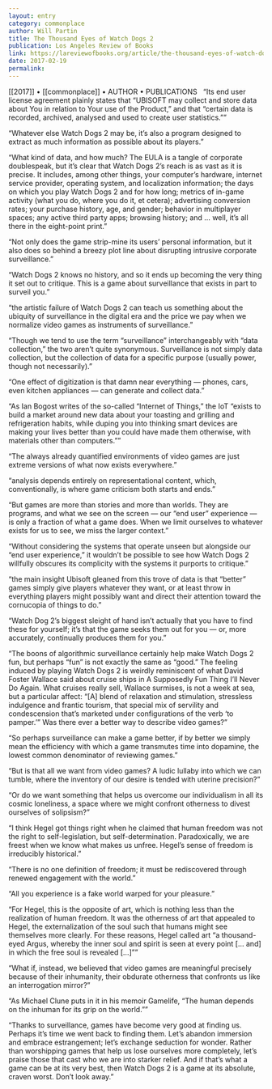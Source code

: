 ```yaml
---
layout: entry
category: commonplace
author: Will Partin
title: The Thousand Eyes of Watch Dogs 2
publication: Los Angeles Review of Books
link: https://lareviewofbooks.org/article/the-thousand-eyes-of-watch-dogs-2/
date: 2017-02-19
permalink: 
---
```


[[2017]] • [[commonplace]] • AUTHOR • PUBLICATIONS 
 
“Its end user license agreement plainly states that “UBISOFT may collect and store data about You in relation to Your use of the Product,” and that “certain data is recorded, archived, analysed and used to create user statistics.””

“Whatever else Watch Dogs 2 may be, it’s also a program designed to extract as much information as possible about its players.”

“What kind of data, and how much? The EULA is a tangle of corporate doublespeak, but it’s clear that Watch Dogs 2’s reach is as vast as it is precise. It includes, among other things, your computer’s hardware, internet service provider, operating system, and localization information; the days on which you play Watch Dogs 2 and for how long; metrics of in-game activity (what you do, where you do it, et cetera); advertising conversion rates; your purchase history, age, and gender; behavior in multiplayer spaces; any active third party apps; browsing history; and … well, it’s all there in the eight-point print.”

“Not only does the game strip-mine its users’ personal information, but it also does so behind a breezy plot line about disrupting intrusive corporate surveillance.”

“Watch Dogs 2 knows no history, and so it ends up becoming the very thing it set out to critique. This is a game about surveillance that exists in part to surveil you.”

“the artistic failure of Watch Dogs 2 can teach us something about the ubiquity of surveillance in the digital era and the price we pay when we normalize video games as instruments of surveillance.”

“Though we tend to use the term “surveillance” interchangeably with “data collection,” the two aren’t quite synonymous. Surveillance is not simply data collection, but the collection of data for a specific purpose (usually power, though not necessarily).”

“One effect of digitization is that damn near everything — phones, cars, even kitchen appliances — can generate and collect data.”

“As Ian Bogost writes of the so-called “Internet of Things,” the IoT “exists to build a market around new data about your toasting and grilling and refrigeration habits, while duping you into thinking smart devices are making your lives better than you could have made them otherwise, with materials other than computers.””

“The always already quantified environments of video games are just extreme versions of what now exists everywhere.”

“analysis depends entirely on representational content, which, conventionally, is where game criticism both starts and ends.”

“But games are more than stories and more than worlds. They are programs, and what we see on the screen — our “end user” experience — is only a fraction of what a game does. When we limit ourselves to whatever exists for us to see, we miss the larger context.”

“Without considering the systems that operate unseen but alongside our “end user experience,” it wouldn’t be possible to see how Watch Dogs 2 willfully obscures its complicity with the systems it purports to critique.”

“the main insight Ubisoft gleaned from this trove of data is that “better” games simply give players whatever they want, or at least throw in everything players might possibly want and direct their attention toward the cornucopia of things to do.”

“Watch Dog 2’s biggest sleight of hand isn’t actually that you have to find these for yourself; it’s that the game seeks them out for you — or, more accurately, continually produces them for you.”

“The boons of algorithmic surveillance certainly help make Watch Dogs 2 fun, but perhaps “fun” is not exactly the same as “good.” The feeling induced by playing Watch Dogs 2 is weirdly reminiscent of what David Foster Wallace said about cruise ships in A Supposedly Fun Thing I’ll Never Do Again. What cruises really sell, Wallace surmises, is not a week at sea, but a particular affect: “[A] blend of relaxation and stimulation, stressless indulgence and frantic tourism, that special mix of servility and condescension that’s marketed under configurations of the verb ‘to pamper.’” Was there ever a better way to describe video games?”

“So perhaps surveillance can make a game better, if by better we simply mean the efficiency with which a game transmutes time into dopamine, the lowest common denominator of reviewing games.”

“But is that all we want from video games? A ludic lullaby into which we can tumble, where the inventory of our desire is tended with uterine precision?”

“Or do we want something that helps us overcome our individualism in all its cosmic loneliness, a space where we might confront otherness to divest ourselves of solipsism?”

“I think Hegel got things right when he claimed that human freedom was not the right to self-legislation, but self-determination. Paradoxically, we are freest when we know what makes us unfree. Hegel’s sense of freedom is irreducibly historical.”

“There is no one definition of freedom; it must be rediscovered through renewed engagement with the world.”

“All you experience is a fake world warped for your pleasure.”

“For Hegel, this is the opposite of art, which is nothing less than the realization of human freedom. It was the otherness of art that appealed to Hegel, the externalization of the soul such that humans might see themselves more clearly. For these reasons, Hegel called art “a thousand-eyed Argus, whereby the inner soul and spirit is seen at every point [… and] in which the free soul is revealed […]””

“What if, instead, we believed that video games are meaningful precisely because of their inhumanity, their obdurate otherness that confronts us like an interrogation mirror?”

“As Michael Clune puts in it in his memoir Gamelife, “The human depends on the inhuman for its grip on the world.””

“Thanks to surveillance, games have become very good at finding us. Perhaps it’s time we went back to finding them. Let’s abandon immersion and embrace estrangement; let’s exchange seduction for wonder. Rather than worshipping games that help us lose ourselves more completely, let’s praise those that cast who we are into starker relief. And if that’s what a game can be at its very best, then Watch Dogs 2 is a game at its absolute, craven worst. Don’t look away.”

